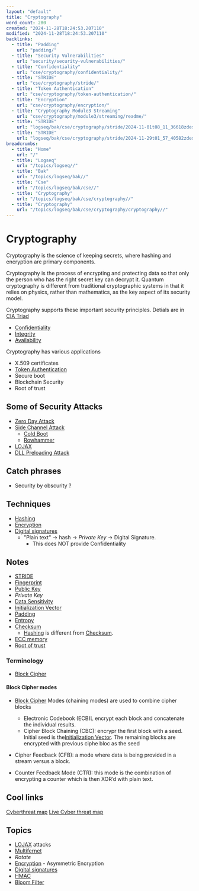 ```yaml
---
layout: "default"
title: "Cryptography"
word_count: 280
created: "2024-11-28T18:24:53.207110"
modified: "2024-11-28T18:24:53.207110"
backlinks:
  - title: "Padding"
    url: "padding/"
  - title: "Security Vulnerabilities"
    url: "security/security-vulnerabilities/"
  - title: "Confidentiality"
    url: "cse/cryptography/confidentiality/"
  - title: "STRIDE"
    url: "cse/cryptography/stride/"
  - title: "Token Authentication"
    url: "cse/cryptography/token-authentication/"
  - title: "Encryption"
    url: "cse/cryptography/encryption/"
  - title: "Cryptography Module3 Streaming"
    url: "cse/cryptography/module3/streaming/readme/"
  - title: "STRIDE"
    url: "logseq/bak/cse/cryptography/stride/2024-11-01t08_11_36618zdesktop/"
  - title: "STRIDE"
    url: "logseq/bak/cse/cryptography/stride/2024-11-29t01_57_40582zdesktop/"
breadcrumbs:
  - title: "Home"
    url: "/"
  - title: "Logseq"
    url: "/topics/logseq//"
  - title: "Bak"
    url: "/topics/logseq/bak//"
  - title: "Cse"
    url: "/topics/logseq/bak/cse//"
  - title: "Cryptography"
    url: "/topics/logseq/bak/cse/cryptography//"
  - title: "Cryptography"
    url: "/topics/logseq/bak/cse/cryptography/cryptography//"
---
```

# Cryptography

Cryptography is the science of keeping secrets, where hashing and encryption are primary components.

Cryptography is the process of encrypting and protecting data so that only the person who has the right secret key can decrypt it. Quantum cryptography is different from traditional cryptographic systems in that it relies on physics, rather than mathematics, as the key aspect of its security model.

Cryptography supports these important security principles. Detials are in [CIA Triad](logseq/bak/cse/cryptography/cia-triad/2024-11-01t08_11_36610zdesktop/)

- [Confidentiality](docs/cse/cryptography/confidentiality/index/)
- [Integrity](docs/cse/cryptography/integrity/index/)
- [Availability](docs/cse/cryptography/availability/index/)

Cryptography has various applications

- X.509 certificates
- [Token Authentication](docs/cse/cryptography/token-authentication/index/)
- Secure boot
- Blockchain Security
- Root of trust

## Some of Security Attacks

- [Zero Day Attack](docs/cse/cryptography/zero-day-attack/index/)
- [Side Channel Attack](docs/cse/cryptography/side-channel-attack/index/)
  - [Cold Boot](docs/cse/cryptography/cold-boot/index/)
  - [Rowhammer](docs/cse/cryptography/rowhammer/index/)
- [LOJAX](docs/cse/cryptography/lojax/index/)
- [DLL Preloading Attack](docs/cse/cryptography/dll-preloading-attack/index/)

## Catch phrases

- Security by obscurity ?

## Techniques

- [Hashing](docs/cse/cryptography/hashing/index/)
- [Encryption](docs/cse/cryptography/encryption/index/)
- [Digital signatures](docs/cse/cryptography/digital-signatures/index/)
  - "Plain text" -> hash -> *Private Key* -> Digital Signature.
    - This does NOT provide Confidentiality

## Notes

- [STRIDE](logseq/bak/cse/cryptography/stride/2024-11-29t01_57_40582zdesktop/)
- [Fingerprint](docs/cse/cryptography/fingerprint/index/)
- [Public Key](docs/cse/cryptography/public-key/index/)
- *Private Key*
- [Data Sensitivity](docs/cse/cryptography/data-sensitivity/index/)
- [Initialization Vector](docs/cse/cryptography/initialization-vector/index/)
- [Padding](docs/padding/index/)
- [Entropy](docs/cse/cryptography/entropy/index/)
- [Checksum](docs/cse/cryptography/checksum/index/)
  - [Hashing](docs/cse/cryptography/hashing/index/) is different from [Checksum](docs/cse/cryptography/checksum/index/).
- [ECC memory](docs/cse/cryptography/ecc-memory/index/)
- [Root of trust](docs/cse/cryptography/root-of-trust/index/)

### Terminology

- [Block Cipher](docs/cse/cryptography/block-cipher/index/)

#### Block Cipher modes

- [Block Cipher](docs/cse/cryptography/block-cipher/index/) Modes (chaining modes) are used to combine cipher blocks
  - Electronic Codebook (ECB)L encrypt each block and concatenate the individual results.
  - Cipher Block Chaining (CBC): encrypr the first block with a seed. Initial seed is the[Initialization Vector](docs/cse/cryptography/initialization-vector/index/). The remaining blocks are encrypted with previous ciphe bloc as the seed

- Cipher Feedback (CFB): a mode where data is being provided in a stream versus a block.
- Counter Feedback Mode (CTR): this mode is the combination of encrypting a counter which is then XOR’d with plain text.

## Cool links

[Cyberthreat map](https://cybermap.kaspersky.com/)
[Live Cyber threat map](https://threatmap.checkpoint.com/)

## Topics

- [LOJAX](docs/cse/cryptography/lojax/index/) attacks
- [Multifernet](docs/cse/cryptography/multifernet/index/)
- *Rotate*
- [Encryption](docs/cse/cryptography/encryption/index/) - Asymmetric Encryption
- [Digital signatures](docs/cse/cryptography/digital-signatures/index/)
- [HMAC](docs/cse/cryptography/hmac/index/)
- [Bloom Filter](docs/bloom-filter/index/)

